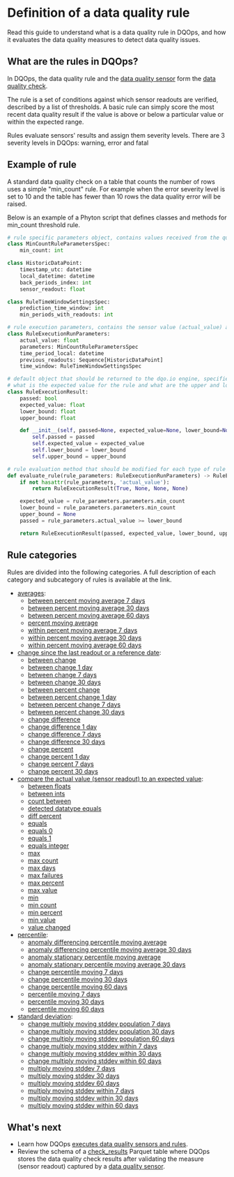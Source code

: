 # Definition of a data quality rule
Read this guide to understand what is a data quality rule in DQOps, and how it evaluates the data quality measures to detect data quality issues.

## What are the rules in DQOps?

In DQOps, the data quality rule and the [data quality sensor](definition-of-data-quality-sensors.md) form the [data quality check](definition-of-data-quality-checks/index.md).

The rule is a set of conditions against which sensor readouts are verified, described by a list of thresholds.
A basic rule can simply score the most recent data quality result if the value is above or below a particular value or
within the expected range. 

Rules evaluate sensors' results and assign them severity levels. There are 3 severity levels in DQOps: warning, error and
fatal


## Example of rule 

A standard data quality check on a table that counts the number of rows uses a simple "min_count" rule. For example when
the error severity level is set to 10 and the table has fewer than 10 rows the data quality error will be raised. 

Below is an example of a Phyton script that defines classes and methods for min_count threshold rule.

``` py title="min_count.py"
# rule specific parameters object, contains values received from the quality check threshold configuration
class MinCountRuleParametersSpec:
    min_count: int

class HistoricDataPoint:
    timestamp_utc: datetime
    local_datetime: datetime
    back_periods_index: int
    sensor_readout: float

class RuleTimeWindowSettingsSpec:
    prediction_time_window: int
    min_periods_with_readouts: int

# rule execution parameters, contains the sensor value (actual_value) and the rule parameters
class RuleExecutionRunParameters:
    actual_value: float
    parameters: MinCountRuleParametersSpec
    time_period_local: datetime
    previous_readouts: Sequence[HistoricDataPoint]
    time_window: RuleTimeWindowSettingsSpec

# default object that should be returned to the dqo.io engine, specifies if the rule was passed or failed,
# what is the expected value for the rule and what are the upper and lower boundaries of accepted values (optional)
class RuleExecutionResult:
    passed: bool
    expected_value: float
    lower_bound: float
    upper_bound: float

    def __init__(self, passed=None, expected_value=None, lower_bound=None, upper_bound=None):
        self.passed = passed
        self.expected_value = expected_value
        self.lower_bound = lower_bound
        self.upper_bound = upper_bound

# rule evaluation method that should be modified for each type of rule
def evaluate_rule(rule_parameters: RuleExecutionRunParameters) -> RuleExecutionResult:
    if not hasattr(rule_parameters, 'actual_value'):
        return RuleExecutionResult(True, None, None, None)

    expected_value = rule_parameters.parameters.min_count
    lower_bound = rule_parameters.parameters.min_count
    upper_bound = None
    passed = rule_parameters.actual_value >= lower_bound

    return RuleExecutionResult(passed, expected_value, lower_bound, upper_bound)
```

## Rule categories

Rules are divided into the following categories. A full description of each category and subcategory of rules is 
available at the link.

- [averages](../reference/rules/Averages.md):
    - [between percent moving average 7 days](../reference/rules/Averages.md#between-percent-moving-average-7-days)
    - [between percent moving average 30 days](../reference/rules/Averages.md#between-percent-moving-average-30-days)
    - [between percent moving average 60 days](../reference/rules/Averages.md#between-percent-moving-average-60-days)
    - [percent moving average](../reference/rules/Averages.md#percent-moving-average)
    - [within percent moving average 7 days](../reference/rules/Averages.md#within-percent-moving-average-7-days)
    - [within percent moving average 30 days](../reference/rules/Averages.md#within-percent-moving-average-30-days)
    - [within percent moving average 60 days](../reference/rules/Averages.md#within-percent-moving-average-60-days)
- [change since the last readout or a reference date](../reference/rules/Change.md):
    - [between change](../reference/rules/Change.md#between-change)
    - [between change 1 day](../reference/rules/Change.md#between-change-1-day)
    - [between change 7 days](../reference/rules/Change.md#between-change-7-days)
    - [between change 30 days](../reference/rules/Change.md#between-change-30-days)
    - [between percent change](../reference/rules/Change.md#between-percent-change)
    - [between percent change 1 day](../reference/rules/Change.md#between-percent-change-1-day)
    - [between percent change 7 days](../reference/rules/Change.md#between-percent-change-7-days)
    - [between percent change 30 days](../reference/rules/Change.md#between-percent-change-30-days)
    - [change difference](../reference/rules/Change.md#change-difference)
    - [change difference 1 day](../reference/rules/Change.md#change-difference-1-day)
    - [change difference 7 days](../reference/rules/Change.md#change-difference-7-days)
    - [change difference 30 days](../reference/rules/Change.md#change-difference-30-days)
    - [change percent](../reference/rules/Change.md#change-percent)
    - [change percent 1 day](../reference/rules/Change.md#change-percent-1-day)
    - [change percent 7 days](../reference/rules/Change.md#change-percent-7-days)
    - [change percent 30 days](../reference/rules/Change.md#change-percent-30-days)
- [compare the actual value (sensor readout) to an expected value](../reference/rules/Comparison.md):
    - [between floats](../reference/rules/Comparison.md#between-floats)
    - [between ints](../reference/rules/Comparison.md#between-ints)
    - [count between](../reference/rules/Comparison.md#count-between)
    - [detected datatype equals](../reference/rules/Comparison.md#detected-datatype-equals)
    - [diff percent](../reference/rules/Comparison.md#diff-percent)
    - [equals](../reference/rules/Comparison.md#equals)
    - [equals 0](../reference/rules/Comparison.md#equals-0)
    - [equals 1](../reference/rules/Comparison.md#equals-1)
    - [equals integer](../reference/rules/Comparison.md#equals-integer)
    - [max](../reference/rules/Comparison.md#max)
    - [max count](../reference/rules/Comparison.md#max-count)
    - [max days](../reference/rules/Comparison.md#max-days)
    - [max failures](../reference/rules/Comparison.md#max-failures)
    - [max percent](../reference/rules/Comparison.md#max-percent)
    - [max value](../reference/rules/Comparison.md#max-value)
    - [min](../reference/rules/Comparison.md#min)
    - [min count](../reference/rules/Comparison.md#min-count)
    - [min percent](../reference/rules/Comparison.md#min-percent)
    - [min value](../reference/rules/Comparison.md#min-value)
    - [value changed](../reference/rules/Comparison.md#value-changed)
- [percentile](../reference/rules/Percentile.md):
    - [anomaly differencing percentile moving average](../reference/rules/Percentile.md#anomaly-differencing-percentile-moving-average)
    - [anomaly differencing percentile moving average 30 days](../reference/rules/Percentile.md#anomaly-differencing-percentile-moving-average-30-days)
    - [anomaly stationary percentile moving average](../reference/rules/Percentile.md#anomaly-stationary-percentile-moving-average)
    - [anomaly stationary percentile moving average 30 days](../reference/rules/Percentile.md#anomaly-stationary-percentile-moving-average-30-days)
    - [change percentile moving 7 days](../reference/rules/Percentile.md#change-percentile-moving-7-days)
    - [change percentile moving 30 days](../reference/rules/Percentile.md#change-percentile-moving-30-days)
    - [change percentile moving 60 days](../reference/rules/Percentile.md#change-percentile-moving-60-days)
    - [percentile moving 7 days](../reference/rules/Percentile.md#percentile-moving-7-days)
    - [percentile moving 30 days](../reference/rules/Percentile.md#percentile-moving-30-days)
    - [percentile moving 60 days](../reference/rules/Percentile.md#percentile-moving-60-days)
- [standard deviation](../reference/rules/Stdev.md):
    - [change multiply moving stddev population 7 days](../reference/rules/Stdev.md#change-multiply-moving-stdev-7-days)
    - [change multiply moving stddev population 30 days](../reference/rules/Stdev.md#change-multiply-moving-stdev-30-days)
    - [change multiply moving stddev population 60 days](../reference/rules/Stdev.md#change-multiply-moving-stdev-60-days)
    - [change multiply moving stddev within 7 days](../reference/rules/Stdev.md#change-multiply-moving-stdev-within-7-days)
    - [change multiply moving stddev within 30 days](../reference/rules/Stdev.md#change-multiply-moving-stdev-within-30-days)
    - [change multiply moving stddev within 60 days](../reference/rules/Stdev.md#change-multiply-moving-stdev-within-60-days)
    - [multiply moving stddev 7 days](../reference/rules/Stdev.md#multiply-moving-stdev-7-days)
    - [multiply moving stddev 30 days](../reference/rules/Stdev.md#multiply-moving-stdev-30-days)
    - [multiply moving stddev 60 days](../reference/rules/Stdev.md#multiply-moving-stdev-60-days)
    - [multiply moving stddev within 7 days](../reference/rules/Stdev.md#multiply-moving-stdev-within-7-days)
    - [multiply moving stddev within 30 days](../reference/rules/Stdev.md#multiply-moving-stdev-within-30-days)
    - [multiply moving stddev within 60 days](../reference/rules/Stdev.md#multiply-moving-stdev-within-60-days)


## What's next
- Learn how DQOps [executes data quality sensors and rules](architecture/data-quality-check-execution-flow.md).
- Review the schema of a [check_results](../reference/parquetfiles/check_results.md) Parquet table where DQOps stores
  the data quality check results after validating the measure (sensor readout) captured by a [data quality sensor](definition-of-data-quality-sensors.md).

